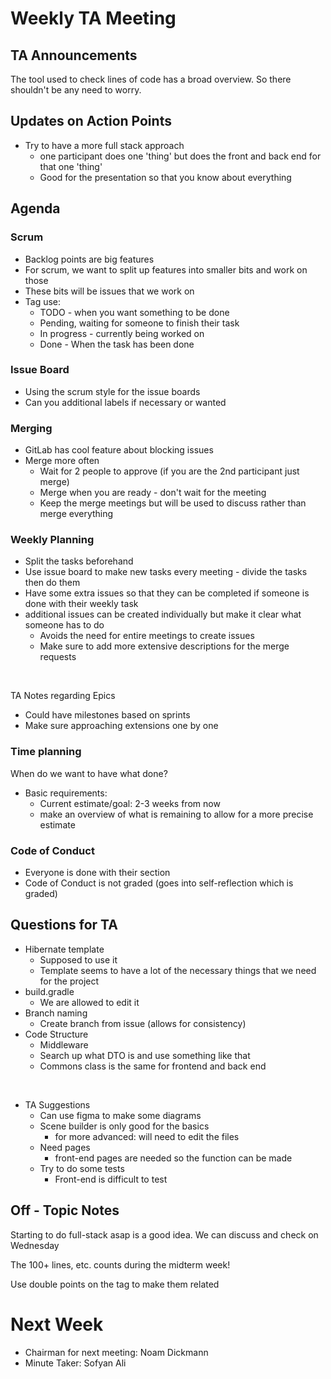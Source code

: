 # Weekly TA Meeting




## TA Announcements
The tool used to check lines of code has a broad overview. So there shouldn't be any need to worry.

## Updates on Action Points
- Try to have a more full stack approach
    - one participant does one 'thing' but does the front and back end for that one 'thing'
    - Good for the presentation so that you know about everything


## Agenda


### Scrum

- Backlog points are big features
- For scrum, we want to split up features into smaller bits and work on those
- These bits will be issues that we work on
- Tag use:
    - TODO - when you want something to be done
    - Pending, waiting for someone to finish their task
    - In progress - currently being worked on
    - Done - When the task has been done


### Issue Board
- Using the scrum style for the issue boards
- Can you additional labels if necessary or wanted


### Merging
- GitLab has cool feature about blocking issues
- Merge more often 
    - Wait for 2 people to approve (if you are the 2nd participant just merge)
    - Merge when you are ready - don't wait for the meeting
    - Keep the merge meetings but will be used to discuss rather than merge everything


### Weekly Planning
- Split the tasks beforehand
- Use issue board to make new tasks every meeting - divide the tasks then do them
- Have some extra issues so that they can be completed if someone is done with their weekly task
- additional issues can be created individually but make it clear what someone has to do
    - Avoids the need for entire meetings to create issues
    - Make sure to add more extensive descriptions for the merge requests

<br>

TA Notes regarding Epics
- Could have milestones based on sprints
- Make sure approaching extensions one by one


### Time planning

When do we want to have what done?

- Basic requirements: 
    - Current estimate/goal: 2-3 weeks from now
    - make an overview of what is remaining to allow for a more precise estimate

    


### Code of Conduct
- Everyone is done with their section
- Code of Conduct is not graded (goes into self-reflection which is graded)



## Questions for TA

- Hibernate template
    - Supposed to use it
    - Template seems to have a lot of the necessary things that we need for the project
- build.gradle
    - We are allowed to edit it
- Branch naming
    - Create branch from issue (allows for consistency)
- Code Structure
    - Middleware
    - Search up what DTO is and use something like that
    - Commons class is the same for frontend and back end

<br>

- TA Suggestions
    - Can use figma to make some diagrams
    - Scene builder is only good for the basics
        - for more advanced: will need to edit the files
    - Need pages
        - front-end pages are needed so the function can be made
    - Try to do some tests
        - Front-end is difficult to test



## Off - Topic Notes

Starting to do full-stack asap is a good idea. We can discuss and check on Wednesday 




The 100+ lines, etc. counts during the midterm week!

Use double points on the tag to make them related

# Next Week

- Chairman for next meeting: Noam Dickmann
- Minute Taker: Sofyan Ali
